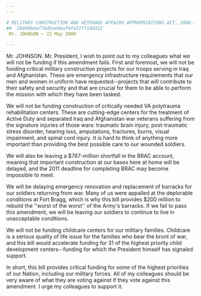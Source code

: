 ```yaml
---
---

# MILITARY CONSTRUCTION AND VETERANS AFFAIRS APPROPRIATIONS ACT, 2008--
## `26049bdaf78d5ee06af0f437f71dd322`
`Mr. JOHNSON — 22 May 2008`

---
```



Mr. JOHNSON. Mr. President, I wish to point out to my colleagues what 
we will not be funding if this amendment fails. First and foremost, we 
will not be funding critical military construction projects for our 
troops serving in Iraq and Afghanistan. These are emergency 
infrastructure requirements that our men and women in uniform have 
requested--projects that will contribute to their safety and security 
and that are crucial for them to be able to perform the mission with 
which they have been tasked.

We will not be funding construction of critically needed VA 
polytrauma rehabilitation centers. These are cutting-edge centers for 
the treatment of Active Duty and separated Iraq and Afghanistan war 
veterans suffering from the signature injuries of those wars: traumatic 
brain injury, post-traumatic stress disorder, hearing loss, 
amputations, fractures, burns, visual impairment, and spinal cord 
injury. It is hard to think of anything more important than providing 
the best possible care to our wounded soldiers.

We will also be leaving a $787-million shortfall in the BRAC account, 
meaning that important construction at our bases here at home will be 
delayed, and the 2011 deadline for completing BRAC may become 
impossible to meet.

We will be delaying emergency renovation and replacement of barracks 
for our soldiers returning from war. Many of us were appalled at the 
deplorable conditions at Fort Bragg, which is why this bill provides 
$200 million to rebuild the ''worst of the worst'' of the Army's 
barracks. If we fail to pass this amendment, we will be leaving our 
soldiers to continue to live in unacceptable conditions.

We will not be funding childcare centers for our military families. 
Childcare is a serious quality of life issue for the families who bear 
the brunt of war, and this bill would accelerate funding for 31 of the 
highest priority child development centers--funding for which the 
President himself has signaled support.

In short, this bill provides critical funding for some of the highest 
priorities of our Nation, including our military forces. All of my 
colleagues should be very aware of what they are voting against if they 
vote against this amendment. I urge my colleagues to support it.